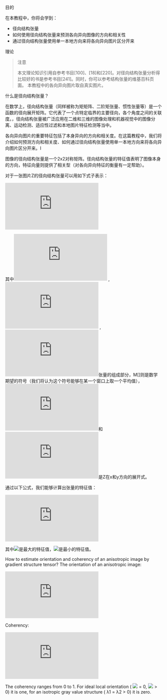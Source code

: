 目的

在本教程中，你将会学到：

* 径向结构张量
* 如何使用径向结构张量来预测各向异向图像的方向和相关性
* 通过径向结构张量使用单一本地方向来将各向异向图片区分开来

理论

> 注意
> 
> 本文理论知识引用自参考书目[100]、[18]和[220]。对径向结构张量分析得比较好的书是参考书目[241]。同时，你可以参考结构张量的维基百科页面。
> 本教程中的各向异向图片取自真实图片。

什么是径向结构张量？

在数学上，径向结构张量（同样被称为矩矩阵、二阶矩张量、惯性张量等）是一个函数的径向展开矩阵。它代表了一个点特定临界的主要径向，各个角度之间的关联度。，径向结构张量被广泛应用在二维和三维的图像处理和机器视觉中的图像分离、运动检测、适应性过滤和本地图片特征检测等当中。

各向异向图片的重要特征包括了本身异向的方向和相关度。在这篇教程中，我们将介绍如何预测方向和相关度、如何通过径向结构张量使用单一本地方向来将各向异向图片区分开来。I

图像的径向结构张量是一个2x2对称矩阵。径向结构张量的特征值表明了图像本身的方向，特征向量则提供了相关型（对各向异向特征的衡量有一定帮助）。

对于一张图片Z的径向结构张量可以用如下式子表示：

![](http://latex.codecogs.com/gif.latex?J%20%3D%20%5Cbegin%7Bbmatrix%7D%20J_%7B11%7D%20%26%20J_%7B12%7D%20%5C%5C%20J_%7B12%7D%20%26%20J_%7B22%7D%20%5Cend%7Bbmatrix%7D)

其中![](http://latex.codecogs.com/gif.latex?J_%7B11%7D%20%3D%20M%5BZ_%7Bx%7D%5E%7B2%7D%5D) , ![](http://latex.codecogs.com/gif.latex?J_%7B22%7D%20%3D%20M%5BZ_%7By%7D%5E%7B2%7D%5D) , ![](http://latex.codecogs.com/gif.latex?J_%7B12%7D%20%3D%20M%5BZ_%7Bx%7DZ_%7By%7D%5D)张量的组成部分，M[]则是数学期望的符号（我们将认为这个符号能够在某一个窗口上取一个平均值），![](http://latex.codecogs.com/gif.latex?Z_x)和![](http://latex.codecogs.com/gif.latex?Z_y)是Z在x和y方向的展开式。

通过以下公式，我们能够计算出张量的特征值：

![](http://latex.codecogs.com/gif.latex?%5Clambda_%7B1%2C2%7D%20%3D%20J_%7B11%7D%20+%20J_%7B22%7D%20%5Cpm%20%5Csqrt%7B%28J_%7B11%7D%20-%20J_%7B22%7D%29%5E%7B2%7D%20+%204J_%7B12%7D%5E%7B2%7D%7D)

其中![](http://latex.codecogs.com/gif.latex?\lambda_1)是最大的特征值，![](http://latex.codecogs.com/gif.latex?\lambda_2)是最小的特征值。

How to estimate orientation and coherency of an anisotropic image by gradient structure tensor?
The orientation of an anisotropic image:

![](http://latex.codecogs.com/gif.latex?%5Calpha%20%3D%200.5arctg%5Cfrac%7B2J_%7B12%7D%7D%7BJ_%7B22%7D%20-%20J_%7B11%7D%7D)

Coherency:

![](http://latex.codecogs.com/gif.latex?C%20%3D%20%5Cfrac%7B%5Clambda_1%20-%20%5Clambda_2%7D%7B%5Clambda_1%20+%20%5Clambda_2%7D)

The coherency ranges from 0 to 1. For ideal local orientation ( ![](http://latex.codecogs.com/gif.latex?\lambda_2) = 0, ![](http://latex.codecogs.com/gif.latex?\lambda_1) > 0) it is one, for an isotropic gray value structure ( λ1 = λ2 > 0) it is zero.